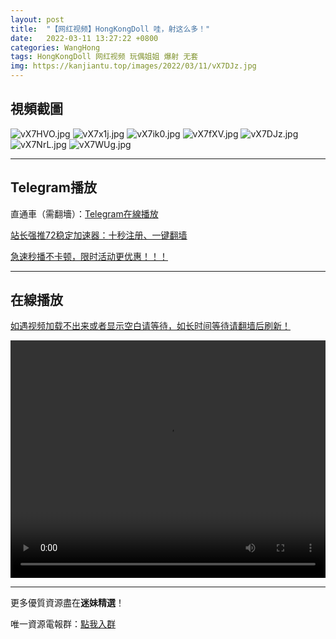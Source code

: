 ```yaml
---
layout: post
title:  "【网红视频】HongKongDoll 哇，射这么多！"
date:   2022-03-11 13:27:22 +0800
categories: WangHong
tags: HongKongDoll 网红视频 玩偶姐姐 爆射 无套
img: https://kanjiantu.top/images/2022/03/11/vX7DJz.jpg
---
```



## 視頻截圖

![vX7HVO.jpg](https://kanjiantu.top/images/2022/03/11/vX7HVO.jpg)
![vX7x1j.jpg](https://kanjiantu.top/images/2022/03/11/vX7x1j.jpg)
![vX7ik0.jpg](https://kanjiantu.top/images/2022/03/11/vX7ik0.jpg)
![vX7fXV.jpg](https://kanjiantu.top/images/2022/03/11/vX7fXV.jpg)
![vX7DJz.jpg](https://kanjiantu.top/images/2022/03/11/vX7DJz.jpg)
![vX7NrL.jpg](https://kanjiantu.top/images/2022/03/11/vX7NrL.jpg)
![vX7WUg.jpg](https://kanjiantu.top/images/2022/03/11/vX7WUg.jpg)


* * *
## Telegram播放

直通車（需翻墻）：[Telegram在線播放](https://t.me/mimeijingxuan/28)

<u>站长强推72稳定加速器：[十秒注册、一键翻墙](https://www.mimei.blog/skip/vpn.html) </u>


<u>急速秒播不卡顿，限时活动更优惠！！！</u>
* * *
## 在線播放
<u>如遇视频加载不出来或者显示空白请等待，如长时间等待请翻墙后刷新！</u>
<center><video src="https://cdn.publer.io/uploads/videos/6245aa7ddb2797743f72971b/834cc578f53862929e27f3ed3b1b86b0.mp4" width="100%" height="380px" controls="controls"></video></center>


* * *
更多優質資源盡在**迷妹精選**！

唯一資源電報群：[點我入群](https://t.me/mimeijingxuan)


